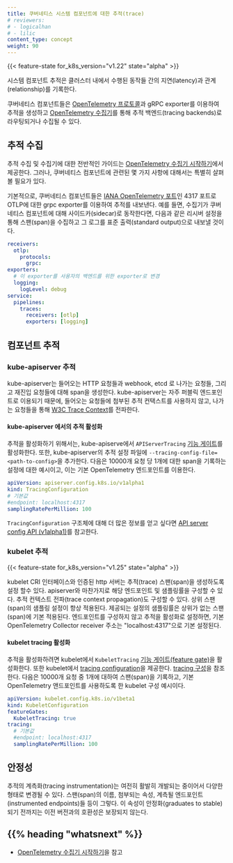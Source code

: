 ```yaml
---
title: 쿠버네티스 시스템 컴포넌트에 대한 추적(trace)
# reviewers:
# - logicalhan
# - lilic
content_type: concept
weight: 90
---
```


<!-- overview -->

{{< feature-state for_k8s_version="v1.22" state="alpha" >}}

시스템 컴포넌트 추적은 클러스터 내에서 수행된 동작들 간의 지연(latency)과 관계(relationship)를 기록한다.

쿠버네티스 컴포넌트들은 [OpenTelemetry 프로토콜](https://opentelemetry.io/docs/specs/otlp/)과
gRPC exporter를 이용하여 추적을 생성하고
[OpenTelemetry 수집기](https://github.com/open-telemetry/opentelemetry-collector#-opentelemetry-collector)를
통해 추적 백엔드(tracing backends)로 라우팅되거나 수집될 수 있다.

<!-- body -->

## 추적 수집

추적 수집 및 수집기에 대한 전반적인 가이드는
[OpenTelemetry 수집기 시작하기](https://opentelemetry.io/docs/collector/getting-started/)에서 제공한다.
그러나, 쿠버네티스 컴포넌트에 관련된 몇 가지 사항에 대해서는 특별히 살펴볼 필요가 있다.

기본적으로, 쿠버네티스 컴포넌트들은 [IANA OpenTelemetry 포트](https://www.iana.org/assignments/service-names-port-numbers/service-names-port-numbers.xhtml?search=opentelemetry)인
4317 포트로 OTLP에 대한 grpc exporter를 이용하여 추적를 내보낸다.
예를 들면, 수집기가 쿠버네티스 컴포넌트에 대해 사이드카(sidecar)로 동작한다면,
다음과 같은 리시버 설정을 통해 스팬(span)을 수집하고 그 로그를 표준 출력(standard output)으로 내보낼 것이다.

```yaml
receivers:
  otlp:
    protocols:
      grpc:
exporters:
  # 이 exporter를 사용자의 백엔드를 위한 exporter로 변경
  logging:
    logLevel: debug
service:
  pipelines:
    traces:
      receivers: [otlp]
      exporters: [logging]
```

## 컴포넌트 추적

### kube-apiserver 추적

kube-apiserver는 들어오는 HTTP 요청들과 
webhook, etcd 로 나가는 요청들, 그리고 재진입 요청들에 대해 span을 생성한다. 
kube-apiserver는 자주 퍼블릭 엔드포인트로 이용되기 때문에, 
들어오는 요청들에 첨부된 추적 컨택스트를 사용하지 않고, 
나가는 요청들을 통해 [W3C Trace Context](https://www.w3.org/TR/trace-context/)를 전파한다.

#### kube-apiserver 에서의 추적 활성화

추적을 활성화하기 위해서는, kube-apiserve에서 `APIServerTracing`
[기능 게이트](/ko/docs/reference/command-line-tools-reference/feature-gates/)를 활성화한다. 
또한, kube-apiserver의 추적 설정 파일에 
`--tracing-config-file=<path-to-config>`을 추가한다. 
다음은 10000개 요청 당 1개에 대한 span을 기록하는 설정에 대한 예시이고, 이는 기본 OpenTelemetry 엔드포인트를 이용한다.

```yaml
apiVersion: apiserver.config.k8s.io/v1alpha1
kind: TracingConfiguration
# 기본값
#endpoint: localhost:4317
samplingRatePerMillion: 100
```

`TracingConfiguration` 구조체에 대해 더 많은 정보를 얻고 싶다면 
[API server config API (v1alpha1)](/docs/reference/config-api/apiserver-config.v1alpha1/#apiserver-k8s-io-v1alpha1-TracingConfiguration)를 참고한다.

### kubelet 추적

{{< feature-state for_k8s_version="v1.25" state="alpha" >}}

kubelet CRI 인터페이스와 인증된 http 서버는 추적(trace) 스팬(span)을 생성하도록 설정 할수 있다.
apiserver와 마찬가지로 해당 엔드포인트 및 샘플링률을 구성할 수 있다.
추적 컨텍스트 전파(trace context propagation)도 구성할 수 있다. 상위 스팬(span)의 샘플링 설정이 항상 적용된다.
제공되는 설정의 샘플링률은 상위가 없는 스팬(span)에 기본 적용된다.
엔드포인트를 구성하지 않고 추적을 활성화로 설정하면, 기본 OpenTelemetry Collector receiver 주소는 "localhost:4317"으로 기본 설정된다.

#### kubelet tracing 활성화

추적을 활성화하려면 kubelet에서 `KubeletTracing`
[기능 게이트(feature gate)](/ko/docs/reference/command-line-tools-reference/feature-gates/)을 활성화한다.
또한 kubelet에서
[tracing configuration](https://github.com/kubernetes/component-base/blob/release-1.25/tracing/api/v1/types.go)을 제공한다.
[tracing 구성](https://github.com/kubernetes/component-base/blob/release-1.25/tracing/api/v1/types.go)을 참조한다.
다음은 10000개 요청 중 1개에 대하여 스팬(span)을 기록하고, 기본 OpenTelemetry 앤드포인트를 사용하도록 한 kubelet 구성 예시이다. 

```yaml
apiVersion: kubelet.config.k8s.io/v1beta1
kind: KubeletConfiguration
featureGates:
  KubeletTracing: true
tracing:
  # 기본값
  #endpoint: localhost:4317
  samplingRatePerMillion: 100
```

## 안정성

추적의 계측화(tracing instrumentation)는 여전히 활발히 개발되는 중이어서 다양한 형태로 변경될 수 있다. 
스팬(span)의 이름, 첨부되는 속성, 계측될 엔드포인트(instrumented endpoints)들 등이 그렇다. 
이 속성이 안정화(graduates to stable)되기 전까지는 
이전 버전과의 호환성은 보장되지 않는다.

## {{% heading "whatsnext" %}}

* [OpenTelemetry 수집기 시작하기](https://opentelemetry.io/docs/collector/getting-started/)을 참고

